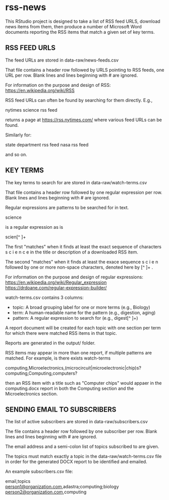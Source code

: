 # rss-news

This RStudio project is designed to take a list of RSS feed URLS, download news 
items from them, then produce a number of Microsoft Word documents reporting
the RSS items that match a given set of key terms.

## RSS FEED URLS

The feed URLs are stored in data-raw/news-feeds.csv

That file contains a header row followed by URLS pointing to RSS feeds,
  one URL per row. Blank lines and lines beginning with # are ignored.
  
For information on the purpose and design of RSS: 
  https://en.wikipedia.org/wiki/RSS

RSS feed URLs can often be found by searching for them directly. E.g.,

  nytimes science rss feed
  
returns a page at https://rss.nytimes.com/ where various feed URLs can be found.

Similarly for:

  state department rss feed
  nasa rss feed
  
and so on.
  
  
## KEY TERMS

The key terms to search for are stored in data-raw/watch-terms.csv

That file contains a header row followed by one regular expression per row.
  Blank lines and lines beginning with # are ignored.

Regular expressions are patterns to be searched for in text. 

  science
  
is a regular expression as is

  scien[^ ]+

The first "matches" when it finds at least the exact sequence of characters
  s c i e n c e in the title or description of a downloaded RSS item.
  
The second "matches" when it finds at least the exace sequence
  s c i e n 
followed by one or more non-space characters, denoted here by [^ ]+ .

For information on the purpose and design of regular expressions: 
  https://en.wikipedia.org/wiki/Regular_expression
  https://drdoane.com/regular-expression-builder/
  
watch-terms.csv contains 3 columns:

  * topic:   A broad grouping label for one or more terms (e.g., Biology)
  * term:    A human-readable name for the pattern (e.g., digestion, aging)
  * pattern: A regular expression to search for (e.g., digest[^ ]+)
  
A report document will be created for each topic with one section per term
  for which there were matched RSS items in that topic.
  
Reports are generated in the output/ folder.

RSS items may appear in more than one report, if multiple patterns are matched.
  For example, is there exists watch-terms
  
  computing,Microelectronics,(microcircuit|microelectronic|chip)s?
  computing,Computing,computers?

  then an RSS item with a title such as "Computer chips" would appaer in the
  computing.docx report in both the Computing section and the 
  Microelectronics section.
  
  
## SENDING EMAIL TO SUBSCRIBERS

The list of active subscribers are stored in data-raw/subscribers.csv

The file contains a header row followed by one subscriber per row.
  Blank lines and lines beginning with # are ignored.

The email address and a semi-colon list of topics subscribed to are given.

The topics must match exactly a topic in the data-raw/watch-terms.csv
  file in order for the generated DOCX report to be identified and emailed.

An example subscribers.csv file:

email,topics  
person1@organization.com,adastra;computing;biology
person2@organization.com,computing




